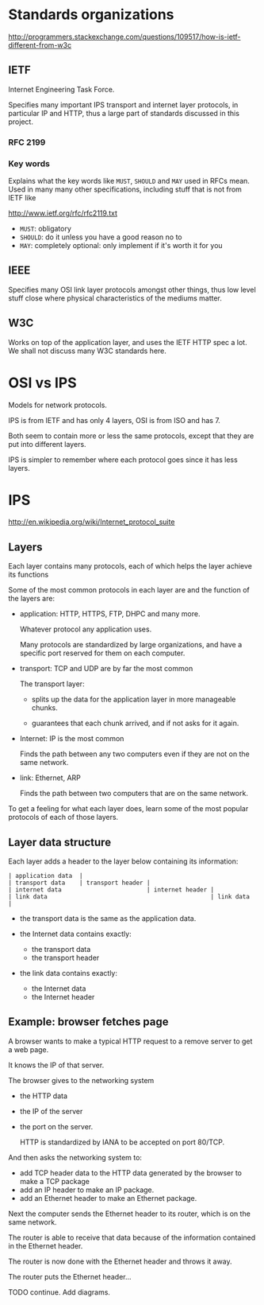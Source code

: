 # Standards organizations

<http://programmers.stackexchange.com/questions/109517/how-is-ietf-different-from-w3c>

## IETF

Internet Engineering Task Force.

Specifies many important IPS transport and internet layer protocols, in particular IP and HTTP, thus a large part of standards discussed in this project.

### RFC 2199

### Key words

Explains what the key words like `MUST`, `SHOULD` and `MAY` used in RFCs mean. Used in many many other specifications, including stuff that is not from IETF like 

<http://www.ietf.org/rfc/rfc2119.txt>

- `MUST`: obligatory
- `SHOULD`: do it unless you have a good reason no to
- `MAY`: completely optional: only implement if it's worth it for you

## IEEE

Specifies many OSI link layer protocols amongst other things, thus low level stuff close where physical characteristics of the mediums matter.

## W3C

Works on top of the application layer, and uses the IETF HTTP spec a lot. We shall not discuss many W3C standards here.

# OSI vs IPS

Models for network protocols.

IPS is from IETF and has only 4 layers, OSI is from ISO and has 7.

Both seem to contain more or less the same protocols, except that they are put into different layers.

IPS is simpler to remember where each protocol goes since it has less layers.

# IPS

<http://en.wikipedia.org/wiki/Internet_protocol_suite>

## Layers

Each layer contains many protocols, each of which helps the layer achieve its functions

Some of the most common protocols in each layer are and the function of the layers are:

-   application: HTTP, HTTPS, FTP, DHPC and many more.

    Whatever protocol any application uses.

    Many protocols are standardized by large organizations, and have a specific port reserved for them on each computer.

-   transport: TCP and UDP are by far the most common

    The transport layer:

    - splits up the data for the application layer in more manageable chunks.

    - guarantees that each chunk arrived, and if not asks for it again.

-   Internet: IP is the most common

    Finds the path between any two computers even if they are not on the same network.

-   link: Ethernet, ARP

    Finds the path between two computers that are on the same network.

To get a feeling for what each layer does, learn some of the most popular protocols of each of those layers.

## Layer data structure

Each layer adds a header to the layer below containing its information:

    | application data  |
    | transport data    | transport header |
    | internet data                        | internet header |
    | link data                                              | link data  |

-   the transport data is the same as the application data.

-   the Internet data contains exactly:

    - the transport data
    - the transport header

-   the link data contains exactly:

    - the Internet data
    - the Internet header

## Example: browser fetches page

A browser wants to make a typical HTTP request to a remove server to get a web page.

It knows the IP of that server.

The browser gives to the networking system

-   the HTTP data

-   the IP of the server

-   the port on the server.

    HTTP is standardized by IANA to be accepted on port 80/TCP.

And then asks the networking system to:

- add TCP header data to the HTTP data generated by the browser to make a TCP package
- add an IP header to make an IP package.
- add an Ethernet header to make an Ethernet package.

Next the computer sends the Ethernet header to its router, which is on the same network.

The router is able to receive that data because of the information contained in the Ethernet header.

The router is now done with the Ethernet header and throws it away.

The router puts the Ethernet header...

TODO continue. Add diagrams.
